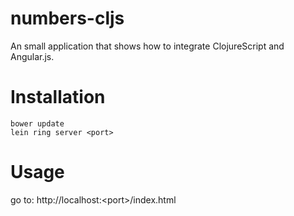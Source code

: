 # numbers-cljs

An small application that shows how to integrate ClojureScript and Angular.js.
# Installation
```
bower update  
lein ring server <port>
```
# Usage
go to: http://localhost:\<port\>/index.html
